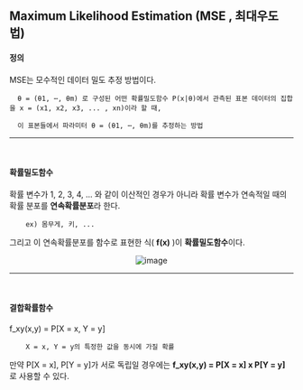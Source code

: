 ## Maximum Likelihood Estimation (MSE , 최대우도법)


#### 정의 

MSE는 모수적인 데이터 밀도 추정 방법이다. 

      θ = (θ1, ⋯, θm) 로 구성된 어떤 확률밀도함수 P(x|θ)에서 관측된 표본 데이터의 집합을 x = (x1, x2, x3, ... , xn)이라 할 때, 

      이 표본들에서 파라미터 θ = (θ1, ⋯, θm)를 추정하는 방법
      
---

<br>

#### 확률밀도함수 


확률 변수가 1, 2, 3, 4, ... 와 같이 이산적인 경우가 아니라 확률 변수가 연속적일 때의 확률 분포를 **연속확률분포**라 한다.

        ex) 몸무게, 키, ...

그리고 이 연속확률분포를 함수로 표현한 식( **f(x)** )이 **확률밀도함수**이다. 


<div align=center>
  
![image](https://user-images.githubusercontent.com/59076451/131656303-430df70a-e1de-4ad6-8860-57d4e5ea179a.png)
    
</div>  

---

<br>

#### 결합확률함수

f_xy(x,y) = P[X = x, Y = y] 

        X = x, Y = y의 특정한 값을 동시에 가질 확률 
        
만약 P[X = x], P[Y = y]가 서로 독립일 경우에는 **f_xy(x,y) = P[X = x] x P[Y = y]** 로 사용할 수 있다. 
